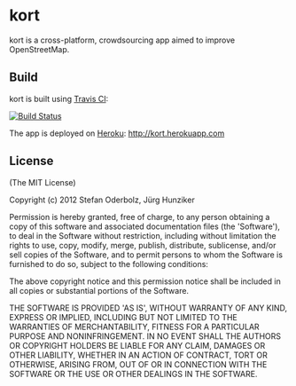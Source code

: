 # kort

kort is a cross-platform, crowdsourcing app aimed to improve OpenStreetMap.

## Build

kort is built using [Travis CI](https://travis-ci.org):

[![Build Status](https://secure.travis-ci.org/odi86/kort.png)](http://travis-ci.org/odi86/kort)

The app is deployed on [Heroku](https://www.heroku.com/): http://kort.herokuapp.com

## License

(The MIT License)

Copyright (c) 2012 Stefan Oderbolz, Jürg Hunziker

Permission is hereby granted, free of charge, to any person obtaining 
a copy of this software and associated documentation files (the
'Software'), to deal in the Software without restriction, including
without limitation the rights to use, copy, modify, merge, publish,
distribute, sublicense, and/or sell copies of the Software, and to
permit persons to whom the Software is furnished to do so, subject to
the following conditions:

The above copyright notice and this permission notice shall be
included in all copies or substantial portions of the Software.

THE SOFTWARE IS PROVIDED 'AS IS', WITHOUT WARRANTY OF ANY KIND,
EXPRESS OR IMPLIED, INCLUDING BUT NOT LIMITED TO THE WARRANTIES OF
MERCHANTABILITY, FITNESS FOR A PARTICULAR PURPOSE AND NONINFRINGEMENT.
IN NO EVENT SHALL THE AUTHORS OR COPYRIGHT HOLDERS BE LIABLE FOR ANY
CLAIM, DAMAGES OR OTHER LIABILITY, WHETHER IN AN ACTION OF CONTRACT,
TORT OR OTHERWISE, ARISING FROM, OUT OF OR IN CONNECTION WITH THE
SOFTWARE OR THE USE OR OTHER DEALINGS IN THE SOFTWARE.
